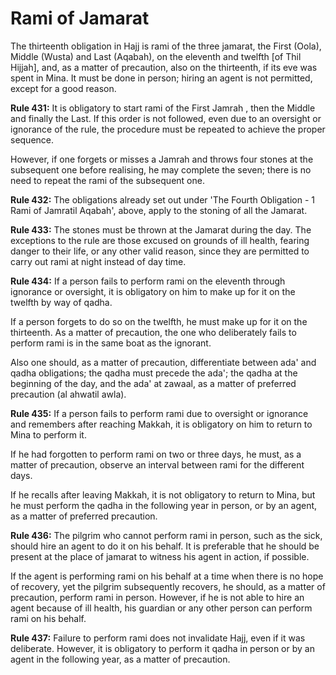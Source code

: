 Rami of Jamarat
===============

The thirteenth obligation in Hajj is rami of the three jamarat, the
First (Oola), Middle (Wusta) and Last (Aqabah), on the eleventh and
twelfth [of Thil Hijjah], and, as a matter of precaution, also on the
thirteenth, if its eve was spent in Mina. It must be done in person;
hiring an agent is not permitted, except for a good reason.

**Rule 431:** It is obligatory to start rami of the First Jamrah , then
the Middle and finally the Last. If this order is not followed, even due
to an oversight or ignorance of the rule, the procedure must be repeated
to achieve the proper sequence.

However, if one forgets or misses a Jamrah and throws four stones at the
subsequent one before realising, he may complete the seven; there is no
need to repeat the rami of the subsequent one.

**Rule 432:** The obligations already set out under 'The Fourth
Obligation - 1 Rami of Jamratil Aqabah', above, apply to the stoning of
all the Jamarat.

**Rule 433:** The stones must be thrown at the Jamarat during the day.
The exceptions to the rule are those excused on grounds of ill health,
fearing danger to their life, or any other valid reason, since they are
permitted to carry out rami at night instead of day time.

**Rule 434:** If a person fails to perform rami on the eleventh through
ignorance or oversight, it is obligatory on him to make up for it on the
twelfth by way of qadha.

If a person forgets to do so on the twelfth, he must make up for it on
the thirteenth. As a matter of precaution, the one who deliberately
fails to perform rami is in the same boat as the ignorant.

Also one should, as a matter of precaution, differentiate between ada'
and qadha obligations; the qadha must precede the ada'; the qadha at the
beginning of the day, and the ada' at zawaal, as a matter of preferred
precaution (al ahwatil awla).

**Rule 435:** If a person fails to perform rami due to oversight or
ignorance and remembers after reaching Makkah, it is obligatory on him
to return to Mina to perform it.

If he had forgotten to perform rami on two or three days, he must, as a
matter of precaution, observe an interval between rami for the different
days.

If he recalls after leaving Makkah, it is not obligatory to return to
Mina, but he must perform the qadha in the following year in person, or
by an agent, as a matter of preferred precaution.

**Rule 436:** The pilgrim who cannot perform rami in person, such as the
sick, should hire an agent to do it on his behalf. It is preferable that
he should be present at the place of jamarat to witness his agent in
action, if possible.

If the agent is performing rami on his behalf at a time when there is no
hope of recovery, yet the pilgrim subsequently recovers, he should, as a
matter of precaution, perform rami in person. However, if he is not able
to hire an agent because of ill health, his guardian or any other person
can perform rami on his behalf.

**Rule 437:** Failure to perform rami does not invalidate Hajj, even if
it was deliberate. However, it is obligatory to perform it qadha in
person or by an agent in the following year, as a matter of precaution.


